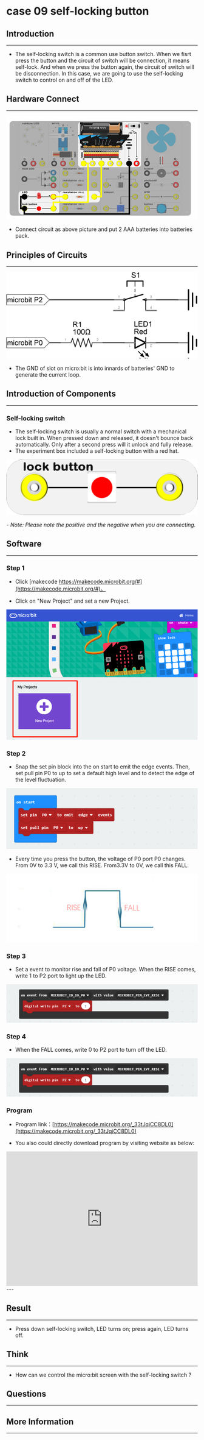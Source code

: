 # case 09 self-locking button 

## Introduction ##
---
- The self-locking switch is a common use button switch. When we fisrt press the button and the circuit of switch will be connection, it means self-lock. And when we press the button again, the circuit of switch will be disconnection. In this case, we are going to use the self-locking switch to control on and off of the LED.

## Hardware Connect ##
---
![](./images/2hsQnmL.png)

-  Connect circuit as above picture and put 2 AAA batteries into batteries pack.

## Principles of Circuits ##
---
![](./images/VT0SVKN.png)

- The GND of slot on micro:bit is into innards of batteries' GND to generate the current loop.

## Introduction of Components ##
---
### Self-locking switch ###
- The self-locking switch is usually a normal switch with a mechanical lock built in. When pressed down and released, it doesn't bounce back automatically. Only after a second press will it unlock and fully release. 
- The experiment box included a self-locking button with a red hat.

![](./images/3iIZPHP.png)

*- Note: Please note the positive and the negative when you are connecting.*

## Software
---
### Step 1

- Click [makecode https://makecode.microbit.org/#](https://makecode.microbit.org/#)。

- Click on "New Project" and set a new Project.

![](./images/t34k5Zb.png)

### Step 2

- Snap the set pin block into the on start to emit the edge events. Then, set pull pin P0 to up to set a default high level and to detect the edge of the level fluctuation.

![](./images/aIzHYGY.png)

- Every time you press the button, the voltage of P0 port P0 changes. From 0V to 3.3 V, we call this RISE. From3.3V to 0V, we call this FALL.

![](./images/kcnveNe.jpg)

### Step 3

- Set a event to monitor rise and fall of P0 voltage. When the RISE comes, write 1 to P2 port to light up the LED.

![](./images/c6aX7T8.png)

### Step 4

- When the FALL comes, write 0 to P2 port to turn off the LED.

![](./images/c6aX7T8.png)

### Program

- Program link：[https://makecode.microbit.org/_33tJqiCC8DL0](https://makecode.microbit.org/_33tJqiCC8DL0)

- You also could directly download program by visiting website as below:

<div style="position:relative;height:0;padding-bottom:70%;overflow:hidden;"><iframe style="position:absolute;top:0;left:0;width:100%;height:100%;" src="https://makecode.microbit.org/#pub:_33tJqiCC8DL0" frameborder="0" sandbox="allow-popups allow-forms allow-scripts allow-same-origin"></iframe></div>  
---


## Result
---
-  Press down self-locking switch, LED turns on; press again, LED turns off.

## Think
---
- How can we control the micro:bit screen with the self-locking switch ?

## Questions
---


## More Information  
---

